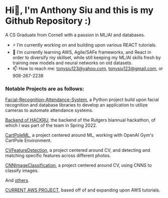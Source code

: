 # Hi👋, I'm Anthony Siu and this is my Github Repository :)

A CS Graduate from Cornell with a passion in ML/AI and databases.


- ⚡ I’m currently working on and building upon various REACT tutorials.
- 🌱 I’m currently learning AWS, Agile/SAFe frameworks, and React in order to diversify my skillset, while still keeping my ML/AI skills fresh by training new models and neural networks on old datasets.
- 📫 How to reach me: tonysiu123@yahoo.com, tonysiu123@gmail.com, or 908-267-2238



### Notable Projects are as follows:

[Facial-Recognition-Attendance-System](https://github.com/anthonysiu2000/Facial-Recognition-Attendance-System), a Python project build upon facial recognition and database libraries to develop an application to utilize cameras to automate attendance systems.


[Backend of HACKRU](https://github.com/anthonysiu2000/LCS), the backend of the Rutgers biannual hackathon, of which I was part of the team in Spring 2022.


[CartPoleML](https://github.com/anthonysiu2000/CartPoleML), a project centered around ML, working with OpenAI Gym's CartPole Environment.


[CVFeatureDetection](https://github.com/anthonysiu2000/CVFeatureDetection), a project centered around CV, and detecting and matching specific features across different photos.


[CNNImageClassification](https://github.com/anthonysiu2000/CNNImageClassification), a project centered around CV, using CNNS to classify images.



And [others](https://github.com/anthonysiu2000?tab=repositories).


[CURRENT AWS PROJECT](https://main.d4tou30xyh0a4.amplifyapp.com/), based off of and expanding upon AWS tutorials.
